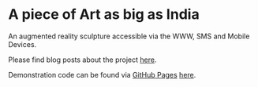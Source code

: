 # A piece of Art as big as India
An augmented reality sculpture accessible via the WWW, SMS and Mobile Devices.

Please find blog posts about the project [here](http://joelgethinlewis.com/category/projects/a-piece-of-art-as-big-as-india/).

Demonstration code can be found via [GitHub Pages](https://pages.github.com/) [here](https://jgl.github.io/APieceOfArtAsBigAsIndia/).
